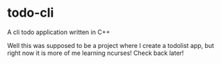 # todo-cli
A cli todo application written in C++

Well this was supposed to be a project where I create a todolist app, but right now it is more of me learning ncurses! Check back later!
